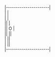 |----------------------|<br>
|                      |<br>
|                      |<br>
||                     |<br>
||          O          |<br>
||                    ||<br>
|                     ||<br>
|                     ||<br>
|----------------------|<br>

